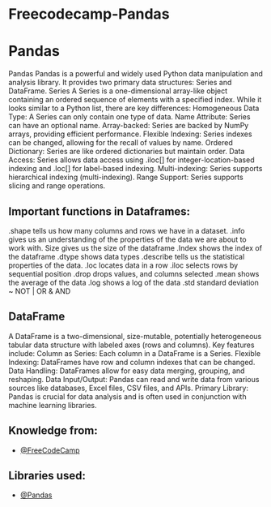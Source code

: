# Freecodecamp-Pandas


# Pandas

Pandas
Pandas is a powerful and widely used Python data manipulation and analysis library. It provides two primary data structures: Series and DataFrame.
Series
A Series is a one-dimensional array-like object containing an ordered sequence of elements with a specified index. While it looks similar to a Python list, there are key differences:
Homogeneous Data Type: A Series can only contain one type of data.
Name Attribute: Series can have an optional name.
Array-backed: Series are backed by NumPy arrays, providing efficient performance.
Flexible Indexing: Series indexes can be changed, allowing for the recall of values by name.
Ordered Dictionary: Series are like ordered dictionaries but maintain order.
Data Access: Series allows data access using .iloc[] for integer-location-based indexing and .loc[] for label-based indexing.
Multi-indexing: Series supports hierarchical indexing (multi-indexing).
Range Support: Series supports slicing and range operations.


## Important functions in Dataframes:

.shape tells us how many columns and rows we have in a dataset. 
.info gives us an understanding of the properties of the data we are about to work with. 
Size gives us the size of the dataframe 
.Index shows the index of the dataframe
.dtype shows data types
.describe tells us the statistical properties of the data.
.loc locates data in a row 
.iloc selects rows by sequential position 
.drop drops values, and columns selected 
.mean shows the average of the data
.log shows a log of the data
.std standard deviation 
~ NOT
|  OR
& AND


## DataFrame

A DataFrame is a two-dimensional, size-mutable, potentially heterogeneous tabular data structure with labeled axes (rows and columns). Key features include:
Column as Series: Each column in a DataFrame is a Series.
Flexible Indexing: DataFrames have row and column indexes that can be changed.
Data Handling: DataFrames allow for easy data merging, grouping, and reshaping.
Data Input/Output: Pandas can read and write data from various sources like databases, Excel files, CSV files, and APIs.
Primary Library: Pandas is crucial for data analysis and is often used in conjunction with machine learning libraries.



## Knowledge from: 

- [@FreeCodeCamp](https://www.freecodecamp.org/learn/data-analysis-with-python/#data-analysis-with-python-course)


## Libraries used: 

- [@Pandas](https://pandas.pydata.org/docs/)
